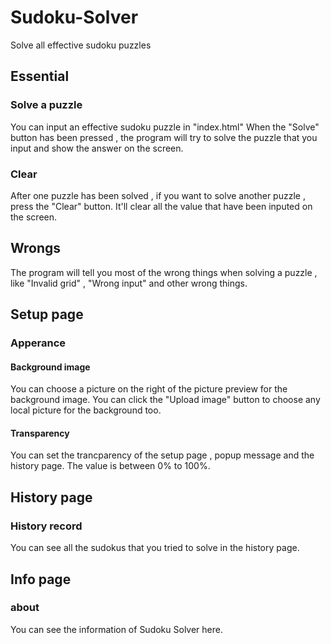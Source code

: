 # Sudoku-Solver

Solve all effective sudoku puzzles

## Essential

### Solve a puzzle

You can input an effective sudoku puzzle in "index.html"
When the "Solve" button has been pressed , the program will try to solve the puzzle that you input and show the answer on the screen.

### Clear

After one puzzle has been solved , if you want to solve another puzzle , press the "Clear" button. It'll clear all the value that have been inputed on the screen.

## Wrongs

The program will tell you most of the wrong things when solving a puzzle , like "Invalid grid" , "Wrong input" and other wrong things.

## Setup page

### Apperance

#### Background image

You can choose a picture on the right of the picture preview for the background image.
You can click the "Upload image" button to choose any local picture for the background too.

#### Transparency

You can set the trancparency of the setup page , popup message and the history page.
The value is between 0% to 100%.

## History page

### History record

You can see all the sudokus that you tried to solve in the history page.

## Info page

### about

You can see the information of Sudoku Solver here.
